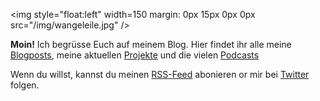 
<img style="float:left" width=150 margin: 0px 15px 0px 0px src="/img/wangeleile.jpg" />

**Moin!** Ich begrüsse Euch auf meinem Blog. Hier findet ihr alle meine [Blogposts](/posts/), meine aktuellen [Projekte](/projekte/) und die vielen [Podcasts](/podcasts/)

Wenn du willst, kannst du meinen [RSS-Feed](/feed.xml) abonieren or mir bei [Twitter](https://twitter.com/wangeleile) folgen.

